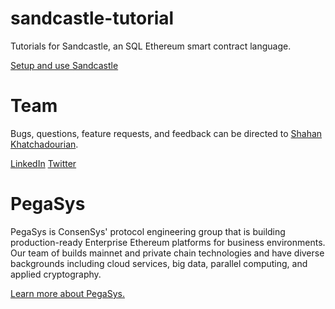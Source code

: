 # sandcastle-tutorial

Tutorials for Sandcastle, an SQL Ethereum smart contract language.

[Setup and use Sandcastle](https://github.com/PegaSysEng/sandcastle-tutorial/blob/master/tutorial/tutorial_setup.md)

# Team

Bugs, questions, feature requests, and feedback can be directed to <a href="mailto:shahan.khatchadourian@consensys.net">Shahan Khatchadourian</a>.

[LinkedIn](https://www.linkedin.com/in/shahan-khatchadourian-ph-d-66115210b/)
[Twitter](https://twitter.com/shahankhatch)

# PegaSys

<!--
<a href="https://pegasys.tech/?utm_source=github&utm_medium=source&utm_campaign=sandcastle" rel="nofollow"><img src="https://raw.githubusercontent.com/shahankhatch/sandcastle-tutorial/master/logo.svg?sanitize=true" alt="PegaSys logo" data-canonical-src="https://raw.githubusercontent.com/shahankhatch/sandcastle-tutorial/master/logo.svg?sanitize=true" width="400"></a>
-->

PegaSys is ConsenSys' protocol engineering group that is building production-ready Enterprise Ethereum platforms for business environments. Our team of builds mainnet and private chain technologies and have diverse backgrounds including cloud services, big data, parallel computing, and applied cryptography.

[Learn more about PegaSys.](https://pegasys.tech/?utm_source=github&utm_medium=source&utm_campaign=sandcastle)
